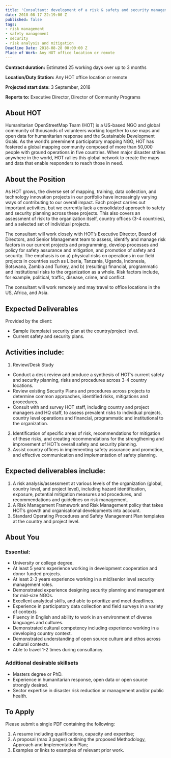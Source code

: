 ```yaml
---
title: 'Consultant: development of a risk & safety and security management framework'
date: 2018-08-17 22:19:00 Z
published: false
tags:
- risk management
- safety management
- security
- risk analysis and mitigation
Deadline Date: 2018-08-28 00:00:00 Z
Place of Work: Any HOT office location or remote
---
```


**Contract duration:** Estimated 25 working days over up to 3 months

**Location/Duty Station:** Any HOT office location or remote

**Projected start date:** 3 September, 2018

**Reports to:** Executive Director, Director of Community Programs

## About HOT

Humanitarian OpenStreetMap Team (HOT) is a US-based NGO and global community of thousands of volunteers working together to use maps and open data for humanitarian response and the Sustainable Development Goals. As the world’s preeminent participatory mapping NGO, HOT has fostered a global mapping community composed of more than 50,000 people with ground operations in five countries. When major disaster strikes anywhere in the world, HOT rallies this global network to create the maps and data that enable responders to reach those in need.
 
## About the Position
As HOT grows, the diverse set of mapping, training, data collection, and technology innovation projects in our portfolio have increasingly varying ways of contributing to our overall impact. Each project carries out important activities, but we currently lack a consolidated approach to safety and security planning across these projects. This also covers an assessment of risk to the organization itself, country offices (3-4 countries), and a selected set of individual projects.

The consultant will work closely with HOT’s Executive Director, Board of Directors, and Senior Management team to assess, identify and manage risk factors in our current projects and programming, develop processes and policy for safety assurance and mitigation, and promotion of safety and security. The emphasis is on a) physical risks on operations in our field projects in countries such as Liberia, Tanzania, Uganda, Indonesia, Botswana, Zambia and Turkey, and b) (resulting) financial, programmatic and institutional risks to the organization as a whole. Risk factors include, for example, political, traffic, disease, crime, and conflict.

The consultant will work remotely and may travel to office locations in the US, Africa, and Asia.

## Expected Deliverables

Provided by the client:
* Sample (template) security plan at the country/project level.
* Current safety and security plans.

## Activities include:
1. Review/Desk Study
 * Conduct a desk review and produce a synthesis of HOT’s current safety and security planning, risks and procedures across 3-4 country locations.
 * Review existing Security Plans and procedures across projects to determine common approaches, identified risks, mitigations and procedures.
 * Consult with and survey HOT staff, including country and project managers and HQ staff, to assess prevalent risks to individual projects, country level operations and financial, programmatic and institutional to the organization.
2. Identification of specific areas of risk, recommendations for mitigation of these risks, and creating recommendations for the strengthening and improvement of HOT’s overall safety and security planning.
3. Assist country offices in implementing safety assurance and promotion, and effective communication and implementation of safety planning.

## Expected deliverables include:

1. A risk analysis/assessment at various levels of the organization (global, country level, and project level), including hazard identification, exposure, potential mitigation measures and procedures, and recommendations and guidelines on risk management.
2. A Risk Management Framework and Risk Management policy that takes HOT’s growth and organisational developments into account.
3. Standard Operating Procedures and Safety Management Plan templates at the country and project level.

## About You
### Essential:
* University or college degree.
* At least 5 years experience working in development cooperation and donor funded projects.
* At least 2-3 years experience working in a mid/senior level security management roles.
* Demonstrated experience designing security planning and management for mid-size NGOs.
* Excellent analytical skills, and able to prioritize and meet deadlines.
* Experience in participatory data collection and field surveys in a variety of contexts
* Fluency in English and ability to work in an environment of diverse languages and cultures.
* Demonstrated cultural competency including experience working in a developing country context.
* Demonstrated understanding of open source culture and ethos across cultural contexts.
* Able to travel 1-2 times during consultancy.


### Additional desirable skillsets
* Masters degree or PhD. 
* Experience in humanitarian response, open data or open source strongly desired.
* Sector expertise in disaster risk reduction or management and/or public health.

## To Apply

Please submit a single PDF containing the following:

1. A resume including qualifications, capacity and expertise;
2. A proposal (max 3 pages) outlining the proposed Methodology, Approach and Implementation Plan;
3. Examples or links to examples of relevant prior work.
